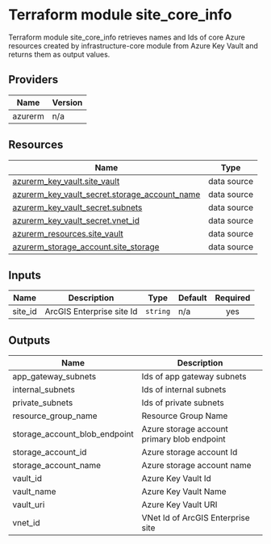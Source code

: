 <!-- BEGIN_TF_DOCS -->
# Terraform module site_core_info

Terraform module site_core_info retrieves names and Ids of core Azure resources
created by infrastructure-core module from Azure Key Vault and
returns them as output values.

## Providers

| Name | Version |
|------|---------|
| azurerm | n/a |

## Resources

| Name | Type |
|------|------|
| [azurerm_key_vault.site_vault](https://registry.terraform.io/providers/hashicorp/azurerm/latest/docs/data-sources/key_vault) | data source |
| [azurerm_key_vault_secret.storage_account_name](https://registry.terraform.io/providers/hashicorp/azurerm/latest/docs/data-sources/key_vault_secret) | data source |
| [azurerm_key_vault_secret.subnets](https://registry.terraform.io/providers/hashicorp/azurerm/latest/docs/data-sources/key_vault_secret) | data source |
| [azurerm_key_vault_secret.vnet_id](https://registry.terraform.io/providers/hashicorp/azurerm/latest/docs/data-sources/key_vault_secret) | data source |
| [azurerm_resources.site_vault](https://registry.terraform.io/providers/hashicorp/azurerm/latest/docs/data-sources/resources) | data source |
| [azurerm_storage_account.site_storage](https://registry.terraform.io/providers/hashicorp/azurerm/latest/docs/data-sources/storage_account) | data source |

## Inputs

| Name | Description | Type | Default | Required |
|------|-------------|------|---------|:--------:|
| site_id | ArcGIS Enterprise site Id | `string` | n/a | yes |

## Outputs

| Name | Description |
|------|-------------|
| app_gateway_subnets | Ids of app gateway subnets |
| internal_subnets | Ids of internal subnets |
| private_subnets | Ids of private subnets |
| resource_group_name | Resource Group Name |
| storage_account_blob_endpoint | Azure storage account primary blob endpoint |
| storage_account_id | Azure storage account Id |
| storage_account_name | Azure storage account name |
| vault_id | Azure Key Vault Id |
| vault_name | Azure Key Vault Name |
| vault_uri | Azure Key Vault URI |
| vnet_id | VNet Id of ArcGIS Enterprise site |
<!-- END_TF_DOCS -->